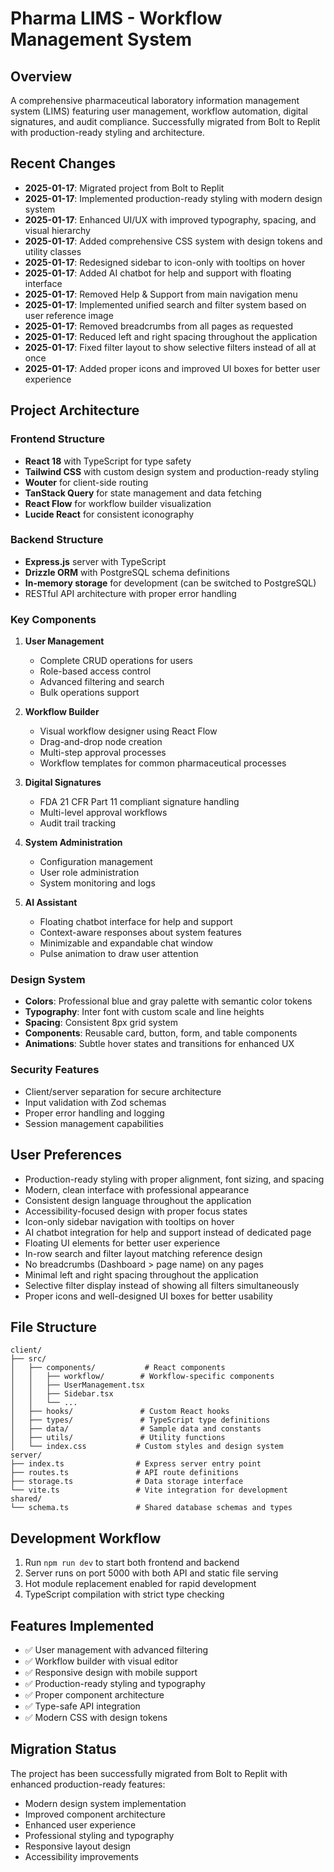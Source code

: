 # Pharma LIMS - Workflow Management System

## Overview
A comprehensive pharmaceutical laboratory information management system (LIMS) featuring user management, workflow automation, digital signatures, and audit compliance. Successfully migrated from Bolt to Replit with production-ready styling and architecture.

## Recent Changes
- **2025-01-17**: Migrated project from Bolt to Replit
- **2025-01-17**: Implemented production-ready styling with modern design system
- **2025-01-17**: Enhanced UI/UX with improved typography, spacing, and visual hierarchy
- **2025-01-17**: Added comprehensive CSS system with design tokens and utility classes
- **2025-01-17**: Redesigned sidebar to icon-only with tooltips on hover
- **2025-01-17**: Added AI chatbot for help and support with floating interface
- **2025-01-17**: Removed Help & Support from main navigation menu
- **2025-01-17**: Implemented unified search and filter system based on user reference image
- **2025-01-17**: Removed breadcrumbs from all pages as requested
- **2025-01-17**: Reduced left and right spacing throughout the application
- **2025-01-17**: Fixed filter layout to show selective filters instead of all at once
- **2025-01-17**: Added proper icons and improved UI boxes for better user experience

## Project Architecture

### Frontend Structure
- **React 18** with TypeScript for type safety
- **Tailwind CSS** with custom design system and production-ready styling
- **Wouter** for client-side routing
- **TanStack Query** for state management and data fetching
- **React Flow** for workflow builder visualization
- **Lucide React** for consistent iconography

### Backend Structure
- **Express.js** server with TypeScript
- **Drizzle ORM** with PostgreSQL schema definitions
- **In-memory storage** for development (can be switched to PostgreSQL)
- RESTful API architecture with proper error handling

### Key Components
1. **User Management**
   - Complete CRUD operations for users
   - Role-based access control
   - Advanced filtering and search
   - Bulk operations support

2. **Workflow Builder**
   - Visual workflow designer using React Flow
   - Drag-and-drop node creation
   - Multi-step approval processes
   - Workflow templates for common pharmaceutical processes

3. **Digital Signatures**
   - FDA 21 CFR Part 11 compliant signature handling
   - Multi-level approval workflows
   - Audit trail tracking

4. **System Administration**
   - Configuration management
   - User role administration
   - System monitoring and logs

5. **AI Assistant**
   - Floating chatbot interface for help and support
   - Context-aware responses about system features
   - Minimizable and expandable chat window
   - Pulse animation to draw user attention

### Design System
- **Colors**: Professional blue and gray palette with semantic color tokens
- **Typography**: Inter font with custom scale and line heights
- **Spacing**: Consistent 8px grid system
- **Components**: Reusable card, button, form, and table components
- **Animations**: Subtle hover states and transitions for enhanced UX

### Security Features
- Client/server separation for secure architecture
- Input validation with Zod schemas
- Proper error handling and logging
- Session management capabilities

## User Preferences
- Production-ready styling with proper alignment, font sizing, and spacing
- Modern, clean interface with professional appearance
- Consistent design language throughout the application
- Accessibility-focused design with proper focus states
- Icon-only sidebar navigation with tooltips on hover
- AI chatbot integration for help and support instead of dedicated page
- Floating UI elements for better user experience
- In-row search and filter layout matching reference design
- No breadcrumbs (Dashboard > page name) on any pages
- Minimal left and right spacing throughout the application
- Selective filter display instead of showing all filters simultaneously
- Proper icons and well-designed UI boxes for better usability

## File Structure
```
client/
├── src/
│   ├── components/           # React components
│   │   ├── workflow/        # Workflow-specific components
│   │   ├── UserManagement.tsx
│   │   ├── Sidebar.tsx
│   │   └── ...
│   ├── hooks/               # Custom React hooks
│   ├── types/               # TypeScript type definitions
│   ├── data/                # Sample data and constants
│   ├── utils/               # Utility functions
│   └── index.css           # Custom styles and design system
server/
├── index.ts                # Express server entry point
├── routes.ts               # API route definitions
├── storage.ts              # Data storage interface
└── vite.ts                 # Vite integration for development
shared/
└── schema.ts               # Shared database schemas and types
```

## Development Workflow
1. Run `npm run dev` to start both frontend and backend
2. Server runs on port 5000 with both API and static file serving
3. Hot module replacement enabled for rapid development
4. TypeScript compilation with strict type checking

## Features Implemented
- ✅ User management with advanced filtering
- ✅ Workflow builder with visual editor
- ✅ Responsive design with mobile support
- ✅ Production-ready styling and typography
- ✅ Proper component architecture
- ✅ Type-safe API integration
- ✅ Modern CSS with design tokens

## Migration Status
The project has been successfully migrated from Bolt to Replit with enhanced production-ready features:
- Modern design system implementation
- Improved component architecture
- Enhanced user experience
- Professional styling and typography
- Responsive layout design
- Accessibility improvements